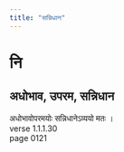```yaml
---
title: "सन्निधान"
---
```


# नि
## अधोभाव, उपरम, सन्निधान
अधोभावोपरमयोः सन्निधानेऽव्ययो मतः ।<BR>verse 1.1.1.30<BR>page 0121

